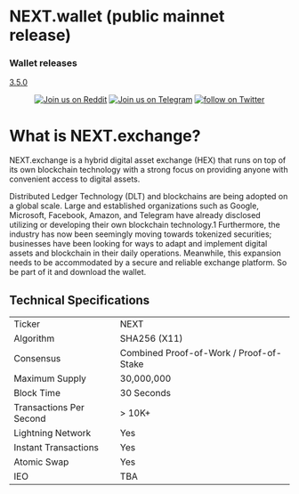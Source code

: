 # NEXT.wallet (public mainnet release)
### Wallet releases

[3.5.0](https://github.com/NextExchange/next-wallet-desktop-app/releases/3.5.0) 

<p align="center">
 <a href="https://www.reddit.com/r/NextExchange/">
        <img src="https://img.shields.io/badge/join%20us%20on-reddit-orange.svg"
            alt="Join us on Reddit"></a>
    <a href="https://t.me/next_exchange">
        <img src="https://img.shields.io/badge/join%20us%20on-telegram-blue.svg"
            alt="Join us on Telegram"></a>
    <a href="https://twitter.com/intent/follow?screen_name=NEXTexchange">
        <img src="https://img.shields.io/twitter/follow/espadrine.svg?style=social&label=Follow"
            alt="follow on Twitter"></a>
</p>

# What is NEXT.exchange?
NEXT.exchange is a hybrid digital asset exchange (HEX) that runs on top of its own blockchain technology with a strong focus on providing anyone with convenient access to digital assets.

Distributed Ledger Technology (DLT) and blockchains are being adopted on a global scale. Large and established organizations such as Google, Microsoft, Facebook, Amazon, and Telegram have already disclosed utilizing or developing their own blockchain technology.1 Furthermore, the industry has now been seemingly moving towards tokenized securities; businesses have been looking for ways to adapt and implement digital assets and blockchain in their daily operations. Meanwhile, this expansion needs to be accommodated by a secure and reliable exchange platform. So be part of it and download the wallet.


<a name="specifications"></a>
## Technical Specifications
<table>
<tr> <td>Ticker</td><td>NEXT</td></tr>
<tr> <td>Algorithm</td><td>SHA256 (X11)</td></tr>
<tr> <td>Consensus</td><td>Combined Proof-of-Work / Proof-of-Stake</td></tr>
<tr> <td>Maximum Supply</td><td>30,000,000</td></tr>
<tr> <td>Block Time</td><td>30 Seconds</td></tr>
<tr> <td>Transactions Per Second</td><td>> 10K+</td></tr>
<tr> <td>Lightning Network</td><td>Yes</td></tr>
  <tr> <td>Instant Transactions</td><td>Yes</td></tr>
<tr> <td>Atomic Swap</td><td>Yes</td></tr>
<tr> <td>IEO</td><td>TBA</td></tr>
</table>



